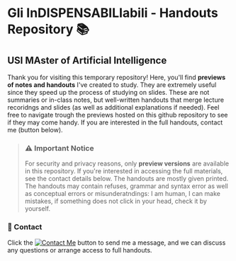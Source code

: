 # Gli InDISPENSABILIabili - Handouts Repository 📚
## USI MAster of Artificial Intelligence

Thank you for visiting this temporary repository! Here, you'll find **previews of notes and handouts** I've created to study. They are extremely useful since they speed up the process of studying on slides. These are not summaries or in-class notes, but well-written handouts that merge lecture recoridngs and slides (as well as additional explanations if needed). Feel free to navigate trough the previews hosted on this github repository to see if they may come handy. If you are interested in the full handouts, contact me (button below).

> ### ⚠️ Important Notice
> For security and privacy reasons, only **preview versions** are available in this repository. If you're interested in accessing the full materials, see the contact details below. The handouts are mostly given printed.
> The handouts may contain refuses, grammar and syntax error as well as conceptual errors or misunderatndings: I am human, I can make mistakes, if something does not click in your head, check it by yourself.

### 📩 Contact
Click the [![Contact Me](https://img.shields.io/badge/Contact%20Me-8A2BE2?style=flat)](https://t.me/caputcaprarum) button to send me a message, and we can discuss any questions or arrange access to full handouts.


